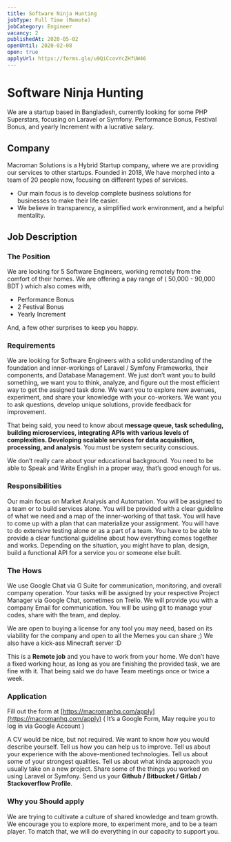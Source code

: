 ```yaml
---
title: Software Ninja Hunting
jobType: Full Time (Remote)
jobCategory: Engineer
vacancy: 2
publishedAt: 2020-05-02
openUntil: 2020-02-08
open: true
applyUrl: https://forms.gle/u9QiCcovYcZHfUW46
---
```


# Software Ninja Hunting

We are a startup based in Bangladesh, currently looking for some PHP Superstars, focusing on Laravel or Symfony. Performance Bonus, Festival Bonus, and yearly Increment with a lucrative salary.

## Company
Macroman Solutions is a Hybrid Startup company, where we are providing our services to other startups. Founded in 2018, We have morphed into a team of 20 people now, focusing on different types of services.

- Our main focus is to develop complete business solutions for businesses to make their life easier.
- We believe in transparency, a simplified work environment, and a helpful mentality.

## Job Description
### The Position
We are looking for 5 Software Engineers, working remotely from the comfort of their homes. We are offering a pay range of ( 50,000 - 90,000 BDT ) which also comes with,

- Performance Bonus    
- 2 Festival Bonus    
- Yearly Increment    

And, a few other surprises to keep you happy.

### Requirements
We are looking for Software Engineers with a solid understanding of the foundation and inner-workings of Laravel / Symfony Frameworks, their components, and Database Management. We just don’t want you to build something, we want you to think, analyze, and figure out the most efficient way to get the assigned task done. We want you to explore new avenues, experiment, and share your knowledge with your co-workers. We want you to ask questions, develop unique solutions, provide feedback for improvement.

That being said, you need to know about **message queue, task scheduling, building microservices, integrating APIs with various levels of complexities. Developing scalable services for data acquisition, processing, and analysis**. You must be system security conscious.

We don’t really care about your educational background. You need to be able to Speak and Write English in a proper way, that’s good enough for us.

### Responsibilities
Our main focus on Market Analysis and Automation. You will be assigned to a team or to build services alone. You will be provided with a clear guideline of what we need and a map of the inner-working of that task. You will have to come up with a plan that can materialize your assignment. You will have to do extensive testing alone or as a part of a team. You have to be able to provide a clear functional guideline about how everything comes together and works. Depending on the situation, you might have to plan, design, build a functional API for a service you or someone else built.

### The Hows
We use Google Chat via G Suite for communication, monitoring, and overall company operation. Your tasks will be assigned by your respective Project Manager via Google Chat, sometimes on Trello. We will provide you with a company Email for communication. You will be using git to manage your codes, share with the team, and deploy.

We are open to buying a license for any tool you may need, based on its viability for the company and open to all the Memes you can share ;) We also have a kick-ass Minecraft server :D

This is a **Remote job** and you have to work from your home. We don’t have a fixed working hour, as long as you are finishing the provided task, we are fine with it. That being said we do have Team meetings once or twice a week.

### Application
Fill out the form at [https://macromanhq.com/apply](https://macromanhq.com/apply) ( It’s a Google Form, May require you to log in via Google Account )

A CV would be nice, but not required. We want to know how you would describe yourself. Tell us how you can help us to improve. Tell us about your experience with the above-mentioned technologies. Tell us about some of your strongest qualities. Tell us about what kinda approach you usually take on a new project. Share some of the things you worked on using Laravel or Symfony. Send us your **Github / Bitbucket / Gitlab / Stackoverflow Profile**.

### Why you Should apply
We are trying to cultivate a culture of shared knowledge and team growth. We encourage you to explore more, to experiment more, and to be a team player. To match that, we will do everything in our capacity to support you.